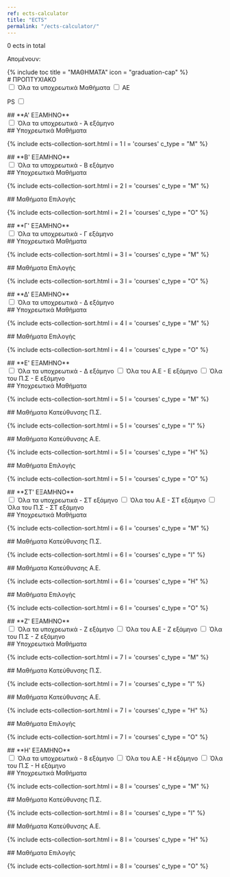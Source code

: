 ```yaml
---
ref: ects-calculator
title: "ECTS"
permalink: "/ects-calculator/"
---
```

<script src="https://ajax.googleapis.com/ajax/libs/jquery/3.5.1/jquery.min.js"></script>
<script type="text/javascript" src="/assets/js/ects.js"></script>
<p><span id ="ects_span">0</span> <span>ects in total</span></p>
<p><span>Απομένουν:  </span><span id="ects_span_240"></span></p>

<div id="boxes">
{% include toc title = "ΜΑΘΗΜΑΤΑ" icon = "graduation-cap" %}

<div markdown="1"> 
# ΠΡΟΠΤΥΧΙΑΚΟ 
</div>

<input onclick="autoCheck(mandatory_all,this)" type="checkbox" id="mandatory_checkbox" name="mandatory_checkbox">
<label for="mandatory_checkbox">Όλα τα υποχρεωτικά Μαθήματα</label>

<input onclick="autoCheck(AE_all,this)" type="checkbox" id="AE_checkbox" name="AE_checkbox">
<label for="AE_checkbox">AE</label>


<label for="PS_checkbox">PS
<input onclick="autoCheck(PS_all,this)" type="checkbox" id="PS_checkbox" name="PS_checkbox">
</label>



<div markdown="1"> 
## **A' ΕΞΑΜΗΝΟ**
</div>

<input onclick="autoCheck(mandatory1,this)" type="checkbox" id="mandatory1_checkbox" name="mandatory1_checkbox">
<label for="mandatory1_checkbox">Όλα τα υποχρεωτικά - Ά εξάμηνο</label>

<div markdown="1"> 
## Υποχρεωτικά Μαθήματα
</div>

{% include ects-collection-sort.html i = 1 l = 'courses' c_type = "M" %}



<div markdown="1"> 
## **Β' ΕΞΑΜΗΝΟ**
</div>

<input onclick="autoCheck(mandatory2,this)" type="checkbox" id="mandatory2_checkbox" name="mandatory2_checkbox">
<label for="mandatory2_checkbox">Όλα τα υποχρεωτικά - Β εξάμηνο</label>

<div markdown="1"> 
## Υποχρεωτικά Μαθήματα
</div>

{% include ects-collection-sort.html i = 2 l = 'courses' c_type = "M" %}

<div markdown="1"> 
## Μαθήματα Επιλογής
</div>

{% include ects-collection-sort.html i = 2 l = 'courses' c_type = "Ο" %}



<div markdown="1"> 
## **Γ' ΕΞΑΜΗΝΟ**
</div>

<input onclick="autoCheck(mandatory3,this)" type="checkbox" id="mandatory3_checkbox" name="mandatory3_checkbox">
<label for="mandatory3_checkbox">Όλα τα υποχρεωτικά - Γ εξάμηνο</label>

<div markdown="1"> 
## Υποχρεωτικά Μαθήματα
</div>

{% include ects-collection-sort.html i = 3 l = 'courses' c_type = "M" %}

<div markdown="1"> 
## Μαθήματα Επιλογής
</div>

{% include ects-collection-sort.html i = 3 l = 'courses' c_type = "Ο" %}



<div markdown="1"> 
## **Δ' ΕΞΑΜΗΝΟ**
</div>

<input onclick="autoCheck(mandatory4,this)" type="checkbox" id="mandatory4_checkbox" name="mandatory4_checkbox">
<label for="mandatory4_checkbox">Όλα τα υποχρεωτικά - Δ εξάμηνο</label>


<div markdown="1"> 
## Υποχρεωτικά Μαθήματα
</div>

{% include ects-collection-sort.html i = 4 l = 'courses' c_type = "M" %}

<div markdown="1"> 
## Μαθήματα Επιλογής
</div>

{% include ects-collection-sort.html i = 4 l = 'courses' c_type = "Ο" %}



<div markdown="1"> 
## **Ε' ΕΞΑΜΗΝΟ**
</div>

<input onclick="autoCheck(mandatory5,this)" type="checkbox" id="mandatory5_checkbox" name="mandatory5_checkbox">
<label for="mandatory5_checkbox">Όλα τα υποχρεωτικά - Δ εξάμηνο</label>

<input onclick="autoCheck(AE5,this)" type="checkbox" id="AE5_checkbox" name="AE5_checkbox">
<label for="AE5_checkbox">Όλα του Α.Ε - Ε εξάμηνο</label>

<input onclick="autoCheck(PS5,this)" type="checkbox" id="PS5_checkbox" name="PS5_checkbox">
<label for="PS5_checkbox">Όλα του Π.Σ - Ε εξάμηνο</label>

<div markdown="1"> 
## Υποχρεωτικά Μαθήματα
</div>

{% include ects-collection-sort.html i = 5 l = 'courses' c_type = "M" %}

<div markdown="1"> 
## Μαθήματα Κατεύθυνσης Π.Σ.
</div>

{% include ects-collection-sort.html i = 5 l = 'courses' c_type = "I" %}

<div markdown="1"> 
## Μαθήματα Κατεύθυνσης Α.Ε.
</div>

{% include ects-collection-sort.html i = 5 l = 'courses' c_type = "H" %}

<div markdown="1"> 
## Μαθήματα Επιλογής
</div>

{% include ects-collection-sort.html i = 5 l = 'courses' c_type = "Ο" %}



<div markdown="1"> 
## **ΣΤ' ΕΞΑΜΗΝΟ**
</div>

<input onclick="autoCheck(mandatory6,this)" type="checkbox" id="mandatory6_checkbox" name="mandatory6_checkbox">
<label for="mandatory6_checkbox">Όλα τα υποχρεωτικά - ΣΤ εξάμηνο</label>

<input onclick="autoCheck(AE6,this)" type="checkbox" id="AE6_checkbox" name="AE6_checkbox">
<label for="AE6_checkbox">Όλα του Α.Ε - ΣΤ εξάμηνο</label>

<input onclick="autoCheck(PS6,this)" type="checkbox" id="PS6_checkbox" name="PS6_checkbox">
<label for="PS6_checkbox">Όλα του Π.Σ - ΣΤ εξάμηνο</label>

<div markdown="1"> 
## Υποχρεωτικά Μαθήματα
</div>

{% include ects-collection-sort.html i = 6 l = 'courses' c_type = "M" %}

<div markdown="1"> 
## Μαθήματα Κατεύθυνσης Π.Σ.
</div>

{% include ects-collection-sort.html i = 6 l = 'courses' c_type = "I" %}

<div markdown="1"> 
## Μαθήματα Κατεύθυνσης Α.Ε.
</div>

{% include ects-collection-sort.html i = 6 l = 'courses' c_type = "H" %}

<div markdown="1"> 
## Μαθήματα Επιλογής
</div>

{% include ects-collection-sort.html i = 6 l = 'courses' c_type = "Ο" %}




<div markdown="1"> 
## **Ζ' ΕΞΑΜΗΝΟ**
</div>

<input onclick="autoCheck(mandatory7,this)" type="checkbox" id="mandatory7_checkbox" name="mandatory7_checkbox">
<label for="mandatory7_checkbox">Όλα τα υποχρεωτικά - Ζ εξάμηνο</label>

<input onclick="autoCheck(AE7,this)" type="checkbox" id="AE7_checkbox" name="AE7_checkbox">
<label for="AE7_checkbox">Όλα του Α.Ε - Ζ εξάμηνο</label>

<input onclick="autoCheck(PS7,this)" type="checkbox" id="PS7_checkbox" name="PS7_checkbox">
<label for="PS7_checkbox">Όλα του Π.Σ - Ζ εξάμηνο</label>

<div markdown="1"> 
## Υποχρεωτικά Μαθήματα
</div>

{% include ects-collection-sort.html i = 7 l = 'courses' c_type = "M" %}

<div markdown="1"> 
## Μαθήματα Κατεύθυνσης Π.Σ.
</div>

{% include ects-collection-sort.html i = 7 l = 'courses' c_type = "I" %}

<div markdown="1"> 
## Μαθήματα Κατεύθυνσης Α.Ε.
</div>

{% include ects-collection-sort.html i = 7 l = 'courses' c_type = "H" %}

<div markdown="1"> 
## Μαθήματα Επιλογής
</div>

{% include ects-collection-sort.html i = 7 l = 'courses' c_type = "Ο" %}




<div markdown="1"> 
## **Η' ΕΞΑΜΗΝΟ**
</div>
<input onclick="autoCheck(mandatory8,this)" type="checkbox" id="mandatory8_checkbox" name="mandatory8_checkbox">
<label for="mandatory8_checkbox">Όλα τα υποχρεωτικά - 8 εξάμηνο</label>

<input onclick="autoCheck(AE8,this)" type="checkbox" id="AE8_checkbox" name="AE8_checkbox">
<label for="AE8_checkbox">Όλα του Α.Ε - Η εξάμηνο</label>

<input onclick="autoCheck(PS8,this)" type="checkbox" id="PS8_checkbox" name="PS8_checkbox">
<label for="PS8_checkbox">Όλα του Π.Σ - Η εξάμηνο</label>

<div markdown="1"> 
## Υποχρεωτικά Μαθήματα
</div>

{% include ects-collection-sort.html i = 8 l = 'courses' c_type = "M" %}

<div markdown="1"> 
## Μαθήματα Κατεύθυνσης Π.Σ.
</div>

{% include ects-collection-sort.html i = 8 l = 'courses' c_type = "I" %}

<div markdown="1"> 
## Μαθήματα Κατεύθυνσης Α.Ε.
</div>

{% include ects-collection-sort.html i = 8 l = 'courses' c_type = "H" %}

<div markdown="1"> 
## Μαθήματα Επιλογής
</div>

{% include ects-collection-sort.html i = 8 l = 'courses' c_type = "Ο" %}

</div>
